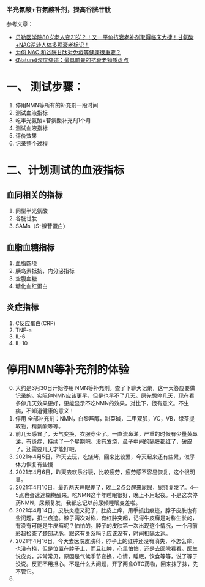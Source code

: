 
### 半光氨酸+苷氨酸补剂，提高谷胱甘肽  
参考文章：  
- [贝勒医学院80岁老人变21岁？！又一平价抗衰老补剂取得临床大捷！甘氨酸+NAC逆转人体多项衰老标识！](https://zhuanlan.zhihu.com/p/361098261)
- [为何 NAC 和谷胱甘肽对免疫等健康很重要？](https://zhuanlan.zhihu.com/p/121042621)
- [《Nature》深度综述：最具前景的抗衰老物质盘点](https://zhuanlan.zhihu.com/p/150074241)

# 一、 测试步骤：
1. 停用NMN等所有的补充剂一段时间  
2. 测试血液指标  
3. 吃半光氨酸+苷氨酸补充剂1个月  
4. 测试血液指标  
5. 评价效果  
6. 记录整个过程  

# 二、计划测试的血液指标
## 血同相关的指标
1. 同型半光氨酸 
2. 谷胱甘肽
3. SAMs（S-腺苷蛋白）

## 血脂血糖指标
1. 血脂四项
2. 胰岛素抵抗，内分泌指标
3. 空腹血糖
4. 糖化血红蛋白

## 炎症指标 
1. C反应蛋白(CRP)
2. TNF-a 
3. IL-6
4. IL-10


# 停用NMN等补充剂的体验
0. 大约是3月30日开始停用 NMN等补充剂。查了下聊天记录，这一天答应要做记录的。实际停NMN应该更早，但是也早不了几天。原先想停几天，现在看多停几天效果更好，更能显示不吃NMN的效果，对比下，很有意义。不生病，不知道健康的意义！
1. 停用 全部补充剂：NMN，白黎芦醇，甜菜碱，二甲双胍，VC，VB，绿茶提取物，精氨酸等等。
1. 前几天感冒了，天气变换，衣服穿少了。一直流鼻涕，严重的时候有少量黄鼻涕，有炎症，持续了一个星期吧。没有发烧，鼻子中间的隔膜都红了，破皮了。还需要几天才能好吧。
3. 2021年4月5日，昨天去玩，吃烧烤，回来比较累，今天起来还有些累，似乎体力恢复有些慢
4. 2021年4月6日，昨天去欢乐谷玩，比较疲劳，疲劳感不容易恢复，这个很明显。
5. 2021年4月10日，最近两天睡眠差了，晚上2点会醒来尿尿，尿频复发了。4～5点也会迷迷糊糊醒来。吃NMN这半年睡眠很好，晚上不用起夜。不是这次停药NMN，尿频复发，我都忘记以前尿频睡眠变差啦。
6. 2021年4月14日，皮肤炎症又犯了，肚皮上痒，用手抓出痕迹，脖子皮肤也有些问题，扣出痕迹。脖子两次对称，有红肿突起，记得牛皮癣是对称生长的，有没有可能是牛皮癣呢？怕怕的。脖子的皮肤第一次出现这个情况，一个月前彩超检查了颈部动脉，跟这有关系吗？应该没有，时间相隔太远。
7. 2021年4月16日，今天去医院皮肤科，脖子上的红肿还没有消失，不怎么痒，也没有挠，但是位置在脖子上，而且红肿，心里怕怕，还是去医院看看。医生说皮炎，非常常见，原因是气候季节变换，心情，睡眠，饮食等等，说了等于没说。反正不用担心，不是什么大问题，开了两盒OTC药物，回来抹了抹，先不管它。
8. 
